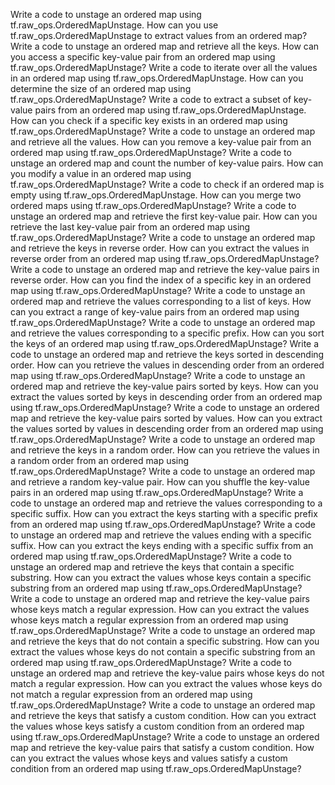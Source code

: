 Write a code to unstage an ordered map using tf.raw_ops.OrderedMapUnstage.
How can you use tf.raw_ops.OrderedMapUnstage to extract values from an ordered map?
Write a code to unstage an ordered map and retrieve all the keys.
How can you access a specific key-value pair from an ordered map using tf.raw_ops.OrderedMapUnstage?
Write a code to iterate over all the values in an ordered map using tf.raw_ops.OrderedMapUnstage.
How can you determine the size of an ordered map using tf.raw_ops.OrderedMapUnstage?
Write a code to extract a subset of key-value pairs from an ordered map using tf.raw_ops.OrderedMapUnstage.
How can you check if a specific key exists in an ordered map using tf.raw_ops.OrderedMapUnstage?
Write a code to unstage an ordered map and retrieve all the values.
How can you remove a key-value pair from an ordered map using tf.raw_ops.OrderedMapUnstage?
Write a code to unstage an ordered map and count the number of key-value pairs.
How can you modify a value in an ordered map using tf.raw_ops.OrderedMapUnstage?
Write a code to check if an ordered map is empty using tf.raw_ops.OrderedMapUnstage.
How can you merge two ordered maps using tf.raw_ops.OrderedMapUnstage?
Write a code to unstage an ordered map and retrieve the first key-value pair.
How can you retrieve the last key-value pair from an ordered map using tf.raw_ops.OrderedMapUnstage?
Write a code to unstage an ordered map and retrieve the keys in reverse order.
How can you extract the values in reverse order from an ordered map using tf.raw_ops.OrderedMapUnstage?
Write a code to unstage an ordered map and retrieve the key-value pairs in reverse order.
How can you find the index of a specific key in an ordered map using tf.raw_ops.OrderedMapUnstage?
Write a code to unstage an ordered map and retrieve the values corresponding to a list of keys.
How can you extract a range of key-value pairs from an ordered map using tf.raw_ops.OrderedMapUnstage?
Write a code to unstage an ordered map and retrieve the values corresponding to a specific prefix.
How can you sort the keys of an ordered map using tf.raw_ops.OrderedMapUnstage?
Write a code to unstage an ordered map and retrieve the keys sorted in descending order.
How can you retrieve the values in descending order from an ordered map using tf.raw_ops.OrderedMapUnstage?
Write a code to unstage an ordered map and retrieve the key-value pairs sorted by keys.
How can you extract the values sorted by keys in descending order from an ordered map using tf.raw_ops.OrderedMapUnstage?
Write a code to unstage an ordered map and retrieve the key-value pairs sorted by values.
How can you extract the values sorted by values in descending order from an ordered map using tf.raw_ops.OrderedMapUnstage?
Write a code to unstage an ordered map and retrieve the keys in a random order.
How can you retrieve the values in a random order from an ordered map using tf.raw_ops.OrderedMapUnstage?
Write a code to unstage an ordered map and retrieve a random key-value pair.
How can you shuffle the key-value pairs in an ordered map using tf.raw_ops.OrderedMapUnstage?
Write a code to unstage an ordered map and retrieve the values corresponding to a specific suffix.
How can you extract the keys starting with a specific prefix from an ordered map using tf.raw_ops.OrderedMapUnstage?
Write a code to unstage an ordered map and retrieve the values ending with a specific suffix.
How can you extract the keys ending with a specific suffix from an ordered map using tf.raw_ops.OrderedMapUnstage?
Write a code to unstage an ordered map and retrieve the keys that contain a specific substring.
How can you extract the values whose keys contain a specific substring from an ordered map using tf.raw_ops.OrderedMapUnstage?
Write a code to unstage an ordered map and retrieve the key-value pairs whose keys match a regular expression.
How can you extract the values whose keys match a regular expression from an ordered map using tf.raw_ops.OrderedMapUnstage?
Write a code to unstage an ordered map and retrieve the keys that do not contain a specific substring.
How can you extract the values whose keys do not contain a specific substring from an ordered map using tf.raw_ops.OrderedMapUnstage?
Write a code to unstage an ordered map and retrieve the key-value pairs whose keys do not match a regular expression.
How can you extract the values whose keys do not match a regular expression from an ordered map using tf.raw_ops.OrderedMapUnstage?
Write a code to unstage an ordered map and retrieve the keys that satisfy a custom condition.
How can you extract the values whose keys satisfy a custom condition from an ordered map using tf.raw_ops.OrderedMapUnstage?
Write a code to unstage an ordered map and retrieve the key-value pairs that satisfy a custom condition.
How can you extract the values whose keys and values satisfy a custom condition from an ordered map using tf.raw_ops.OrderedMapUnstage?